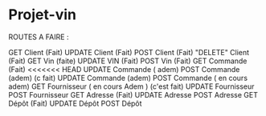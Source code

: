 # Projet-vin

ROUTES A FAIRE :

GET Client (Fait)
UPDATE Client (Fait)
POST Client (Fait)
"DELETE" Client (Fait)
GET Vin (faite)
UPDATE VIN (Fait)
POST Vin (Fait)
GET Commande (Fait)
<<<<<<< HEAD
UPDATE Commande ( adem)
POST Commande (adem) (c fait)
UPDATE Commande (adem)
POST Commande ( en cours adem)
GET Fournisseur ( en cours Adem   ) (c'est fait)
UPDATE Fournisseur
POST Fournisseur
GET Adresse (Fait)
UPDATE Adresse
POST Adresse
GET Dépôt (Fait)
UPDATE Dépôt
POST Dépôt

